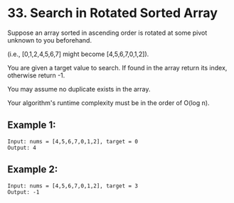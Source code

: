 # 33. Search in Rotated Sorted Array

Suppose an array sorted in ascending order is rotated at some pivot unknown to you beforehand.

(i.e., [0,1,2,4,5,6,7] might become [4,5,6,7,0,1,2]).

You are given a target value to search. If found in the array return its index, otherwise return -1.

You may assume no duplicate exists in the array.

Your algorithm's runtime complexity must be in the order of O(log n).

## Example 1:

```
Input: nums = [4,5,6,7,0,1,2], target = 0
Output: 4
```

## Example 2:

```
Input: nums = [4,5,6,7,0,1,2], target = 3
Output: -1
```